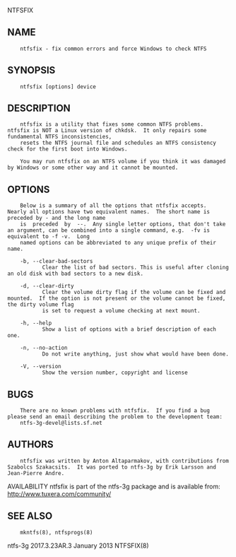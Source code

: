   NTFSFIX
 
## NAME
        ntfsfix - fix common errors and force Windows to check NTFS
 
## SYNOPSIS
        ntfsfix [options] device
 
## DESCRIPTION
        ntfsfix is a utility that fixes some common NTFS problems.  ntfsfix is NOT a Linux version of chkdsk.  It only repairs some fundamental NTFS inconsistencies,
        resets the NTFS journal file and schedules an NTFS consistency check for the first boot into Windows.
 
        You may run ntfsfix on an NTFS volume if you think it was damaged by Windows or some other way and it cannot be mounted.
 
## OPTIONS
        Below is a summary of all the options that ntfsfix accepts.  Nearly all options have two equivalent names.  The short name is preceded by - and the long name
        is  preceded  by  --.  Any single letter options, that don't take an argument, can be combined into a single command, e.g.  -fv is equivalent to -f -v.  Long
        named options can be abbreviated to any unique prefix of their name.
 
        -b, --clear-bad-sectors
               Clear the list of bad sectors. This is useful after cloning an old disk with bad sectors to a new disk.
 
        -d, --clear-dirty
               Clear the volume dirty flag if the volume can be fixed and mounted.  If the option is not present or the volume cannot be fixed, the dirty volume flag
               is set to request a volume checking at next mount.
 
        -h, --help
               Show a list of options with a brief description of each one.
 
        -n, --no-action
               Do not write anything, just show what would have been done.
 
        -V, --version
               Show the version number, copyright and license
 
## BUGS
        There are no known problems with ntfsfix.  If you find a bug please send an email describing the problem to the development team:
        ntfs-3g-devel@lists.sf.net
 
## AUTHORS
        ntfsfix was written by Anton Altaparmakov, with contributions from Szabolcs Szakacsits.  It was ported to ntfs-3g by Erik Larsson and Jean-Pierre Andre.
 
 AVAILABILITY
        ntfsfix is part of the ntfs-3g package and is available from:
        http://www.tuxera.com/community/
 
## SEE ALSO
        mkntfs(8), ntfsprogs(8)
 
 ntfs-3g 2017.3.23AR.3                                                       January 2013                                                                  NTFSFIX(8)
